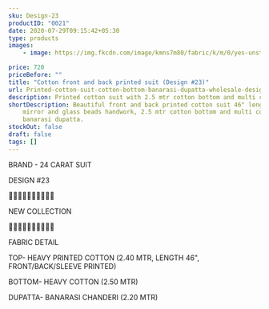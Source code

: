 ```yaml
---
sku: Design-23
productID: "0021"
date: 2020-07-29T09:15:42+05:30
type: products
images:
    - image: https://img.fkcdn.com/image/kmns7m80/fabric/k/m/0/yes-unstitched-design-23-sun-fashion-and-lifestyle-original-imagfgfgbybtxgp6.jpeg

price: 720
priceBefore: ""
title: "Cotton front and back printed suit (Design #23)"
url: Printed-cotton-suit-cotton-bottom-banarasi-dupatta-wholesale-design23
description: Printed cotton suit with 2.5 mtr cotton bottom and multi color banarasi dupatta
shortDescription: Beautiful front and back printed cotton suit 46" length with
    mirror and glass beads handwork, 2.5 mtr cotton bottom and multi colored
    banarasi dupatta.
stockOut: false
draft: false
tags: []
---
```


BRAND - 24 CARAT SUIT

DESIGN #23

💐💐💐💐💐💐💐💐💐💐

NEW COLLECTION

🌷🌷🌷🌷🌷🌷🌷🌷🌷🌷

FABRIC DETAIL

TOP- HEAVY PRINTED COTTON (2.40 MTR, LENGTH 46", FRONT/BACK/SLEEVE PRINTED)

BOTTOM- HEAVY COTTON (2.50 MTR)

DUPATTA- BANARASI CHANDERI (2.20 MTR)
